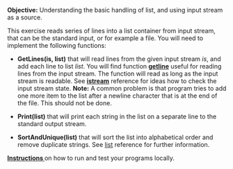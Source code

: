 **Objective:** Understanding the basic handling of list, and using input
stream as a source.

This exercise reads series of lines into a list container from input
stream, that can be the standard input, or for example a file. You
will need to implement the following functions:

  * **GetLines(is, list)** that will read lines from the given input
  stream *is*, and add each line to list *list*. You will find
  function
**[getline](https://en.cppreference.com/w/cpp/string/basic_string/getline)**
  useful for reading lines from the input stream. The function will
  read as long as the input stream is readable. See
**[istream](https://en.cppreference.com/w/cpp/io/basic_istream)**
  reference for ideas how to check the input stream state. **Note:** A
common problem is that program tries to add one more item to the list after
a newline character that is at the end of the file. This should not be
done.

  * **Print(list)** that will print each string in the list on a
  separate line to the standard output stream.

  * **SortAndUnique(list)** that will sort the list into alphabetical
  order and remove duplicate strings. See [list] reference for further
  information.

[list]: https://en.cppreference.com/w/cpp/container/list

**[Instructions
](https://tim.aalto.fi/view/elec-a7151/materials/exercise-instructions#doing-the-exercises)**
on how to run and test your programs locally.
